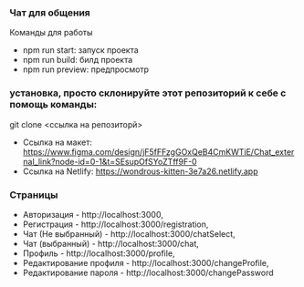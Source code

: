 ### Чат для общения

Команды для работы
- npm run start: запуск проекта
- npm run build: билд проекта
- npm run preview: предпросмотр

### установка, просто склонируйте этот репозиторий к себе с помощь команды: 
git clone <ссылка на репозиторй>

- Ссылка на макет: https://www.figma.com/design/jF5fFFzgGOxQeB4CmKWTiE/Chat_external_link?node-id=0-1&t=SEsupOfSYoZTff9F-0
- Ссылка на Netlify: https://wondrous-kitten-3e7a26.netlify.app

### Страницы
- Авторизация - http://localhost:3000,
- Регистрация - http://localhost:3000/registration,
- Чат (Не выбранный) - http://localhost:3000/chatSelect,
- Чат (выбранный) - http://localhost:3000/chat,
- Профиль - http://localhost:3000/profile,
- Редактирование профиля - http://localhost:3000/changeProfile,
- Редактирование пароля - http://localhost:3000/changePassword
